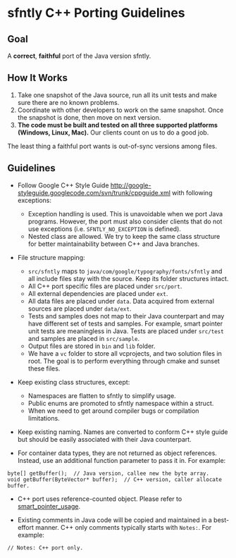 # sfntly C++ Porting Guidelines #

## Goal ##
A **correct**, **faithful** port of the Java version sfntly.

## How It Works ##

  1. Take one snapshot of the Java source, run all its unit tests and make sure there are no known problems.
  1. Coordinate with other developers to work on the same snapshot.  Once the snapshot is done, then move on next version.
  1. **The code must be built and tested on all three supported platforms (Windows, Linux, Mac).**  Our clients count on us to do a good job.

The least thing a faithful port wants is out-of-sync versions among files.

## Guidelines ##
  * Follow Google C++ Style Guide http://google-styleguide.googlecode.com/svn/trunk/cppguide.xml with following exceptions:
    * Exception handling is used. This is unavoidable when we port Java programs. However, the port must also consider clients that do not use exceptions (i.e. `SFNTLY_NO_EXCEPTION` is defined).
    * Nested class are allowed.  We try to keep the same class structure for better maintainability between C++ and Java branches.

  * File structure mapping:
    * `src/sfntly` maps to `java/com/google/typography/fonts/sfntly` and all include files stay with the source.  Keep its folder structures intact.
    * All C++ port specific files are placed under `src/port`.
    * All external dependencies are placed under `ext`.
    * All data files are placed under `data`.  Data acquired from external sources are placed under `data/ext`.
    * Tests and samples does not map to their Java counterpart and may have different set of tests and samples.  For example, smart pointer unit tests are meaningless in Java.  Tests are placed under `src/test` and samples are placed in `src/sample`.
    * Output files are stored in `bin` and `lib` folder.
    * We have a `vc` folder to store all vcprojects, and two solution files in root. The goal is to perform everything through cmake and sunset these files.

  * Keep existing class structures, except:
    * Namespaces are flatten to sfntly to simplify usage.
    * Public enums are promoted to sfntly namespace within a struct.
    * When we need to get around compiler bugs or compilation limitations.

  * Keep existing naming. Names are converted to conform C++ style guide but should be easily associated with their Java counterpart.

  * For container data types, they are not returned as object references.  Instead, use an additional function parameter to pass it in.  For example:
```
byte[] getBuffer();  // Java version, callee new the byte array.
void getBuffer(ByteVector* buffer);  // C++ version, caller allocate buffer.
```

  * C++ port uses reference-counted object. Please refer to [smart\_pointer\_usage](smart_pointer_usage.md).

  * Existing comments in Java code will be copied and maintained in a best-effort manner.  C++ only comments typically starts with `Notes:`.  For example:
```
// Notes: C++ port only.
```